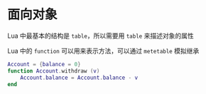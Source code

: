 # 面向对象

Lua 中最基本的结构是 `table`，所以需要用 `table` 来描述对象的属性

Lua 中的 `function` 可以用来表示方法，可以通过 `metetable` 模拟继承

```lua
Account = {balance = 0}
function Account.withdraw (v)
    Account.balance = Account.balance - v
end
```